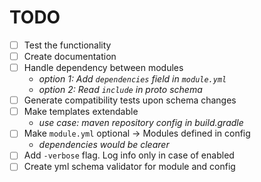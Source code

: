 # TODO

- [ ] Test the functionality
- [ ] Create documentation
- [ ] Handle dependency between modules
    - *option 1: Add `dependencies` field in `module.yml`*
    - *option 2: Read `include` in proto schema*
- [ ] Generate compatibility tests upon schema changes
- [ ] Make templates extendable
    - *use case: maven repository config in build.gradle*
- [ ] Make `module.yml` optional -> Modules defined in config
    - *dependencies would be clearer*
- [ ] Add `-verbose` flag. Log info only in case of enabled
- [ ] Create yml schema validator for module and config
